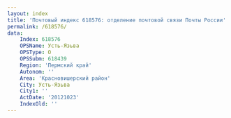 ```yaml
---
layout: index
title: 'Почтовый индекс 618576: отделение почтовой связи Почты России'
permalink: /618576/
data:
    Index: 618576
    OPSName: Усть-Язьва
    OPSType: О
    OPSSubm: 618439
    Region: 'Пермский край'
    Autonom: ''
    Area: 'Красновишерский район'
    City: Усть-Язьва
    City1: ''
    ActDate: '20121023'
    IndexOld: ''
---
```

